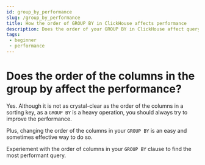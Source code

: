 ```yaml
---
id: group_by_performance
slug: /group_by_performance
title: How the order of GROUP BY in ClickHouse affects performance
description: Does the order of your GROUP BY in ClickHouse affect query performance? Read this to learn why GROUP BY order matters.
tags: 
 - beginner
 - performance
---
```


# Does the order of the columns in the group by affect the performance?

Yes. Although it is not as crystal-clear as the order of the columns in a sorting key, as a `GROUP BY` is a heavy operation, you should always try to improve the performance.

Plus, changing the order of the columns in your `GROUP BY` is an easy and sometimes effective way to do so. 

Experiement with the order of columns in your `GROUP BY` clause to find the most performant query.
